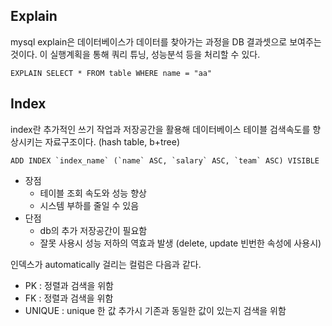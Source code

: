 ## Explain

mysql explain은 데이터베이스가 데이터를 찾아가는 과정을 DB 결과셋으로 보여주는 것이다. 이 실행계획을 통해 쿼리 튜닝, 성능분석 등을 처리할 수 있다.

```
EXPLAIN SELECT * FROM table WHERE name = "aa"
```

## Index

index란 추가적인 쓰기 작업과 저장공간을 활용해 데이터베이스 테이블 검색속도를 향상시키는 자료구조이다. (hash table, b+tree)

```
ADD INDEX `index_name` (`name` ASC, `salary` ASC, `team` ASC) VISIBLE
```

- 장점
  - 테이블 조회 속도와 성능 향상
  - 시스템 부하를 줄일 수 있음
- 단점
  - db의 추가 저장공간이 필요함
  - 잘못 사용시 성능 저하의 역효과 발생 (delete, update 빈번한 속성에 사용시)

인덱스가 automatically 걸리는 컬럼은 다음과 같다.
  - PK : 정렬과 검색을 위함
  - FK : 정렬과 검색을 위함
  - UNIQUE : unique 한 값 추가시 기존과 동일한 값이 있는지 검색을 위함
